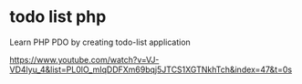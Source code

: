 # todo list php
 Learn PHP PDO by creating todo-list application

https://www.youtube.com/watch?v=VJ-VD4lyu_4&list=PL0lO_mIqDDFXm69bqj5JTCS1XGTNkhTch&index=47&t=0s